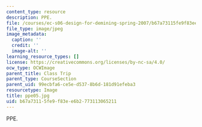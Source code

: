 ```yaml
---
content_type: resource
description: PPE.
file: /courses/ec-s06-design-for-demining-spring-2007/b67a73115fe9f83ee6b2773113065211_ppe05.jpg
file_type: image/jpeg
image_metadata:
  caption: ''
  credit: ''
  image-alt: ''
learning_resource_types: []
license: https://creativecommons.org/licenses/by-nc-sa/4.0/
ocw_type: OCWImage
parent_title: Class Trip
parent_type: CourseSection
parent_uid: 99ecbfa6-ce5e-d537-8b6d-181d91efeba3
resourcetype: Image
title: ppe05.jpg
uid: b67a7311-5fe9-f83e-e6b2-773113065211
---
```

PPE.